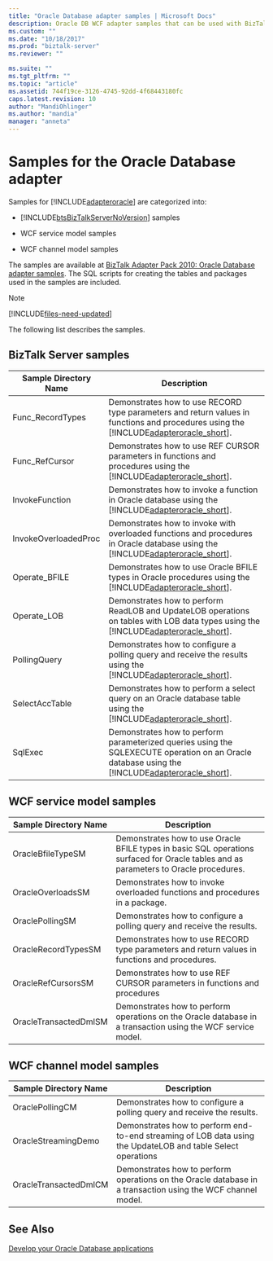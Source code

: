 ```yaml
---
title: "Oracle Database adapter samples | Microsoft Docs"
description: Oracle DB WCF adapter samples that can be used with BizTalk Server, WCF service model, and WCF channel model 
ms.custom: ""
ms.date: "10/18/2017"
ms.prod: "biztalk-server"
ms.reviewer: ""

ms.suite: ""
ms.tgt_pltfrm: ""
ms.topic: "article"
ms.assetid: 744f19ce-3126-4745-92dd-4f68443180fc
caps.latest.revision: 10
author: "MandiOhlinger"
ms.author: "mandia"
manager: "anneta"
---
```

# Samples for the Oracle Database adapter
Samples for [!INCLUDE[adapteroracle](../../includes/adapteroracle-md.md)] are categorized into:  
  
- [!INCLUDE[btsBizTalkServerNoVersion](../../includes/btsbiztalkservernoversion-md.md)] samples  
  
- WCF service model samples  
  
- WCF channel model samples  

  
The samples are available at [BizTalk Adapter Pack 2010: Oracle Database adapter samples](https://www.microsoft.com/download/details.aspx?id=4675). The SQL scripts for creating the tables and packages used in the samples are included. 

> [!NOTE]
> [!INCLUDE[files-need-updated](../../includes/files-need-updated.md)]
  
The following list describes the samples.
  
## BizTalk Server samples
  
| Sample Directory Name |                                                                                         Description                                                                                         |
|-----------------------|---------------------------------------------------------------------------------------------------------------------------------------------------------------------------------------------|
|   Func_RecordTypes    |      Demonstrates how to use RECORD type parameters and return values in functions and procedures using the [!INCLUDE[adapteroracle_short](../../includes/adapteroracle-short-md.md)].      |
|    Func_RefCursor     |               Demonstrates how to use REF CURSOR parameters in functions and procedures using the [!INCLUDE[adapteroracle_short](../../includes/adapteroracle-short-md.md)].                |
|    InvokeFunction     |                        Demonstrates how to invoke a function in Oracle database using the [!INCLUDE[adapteroracle_short](../../includes/adapteroracle-short-md.md)].                        |
| InvokeOverloadedProc  |         Demonstrates how to invoke with overloaded functions and procedures in Oracle database using the [!INCLUDE[adapteroracle_short](../../includes/adapteroracle-short-md.md)].         |
|     Operate_BFILE     |                    Demonstrates how to use Oracle BFILE types in Oracle procedures using the [!INCLUDE[adapteroracle_short](../../includes/adapteroracle-short-md.md)].                     |
|      Operate_LOB      |       Demonstrates how to perform ReadLOB and UpdateLOB operations on tables with LOB data types using the [!INCLUDE[adapteroracle_short](../../includes/adapteroracle-short-md.md)].       |
|     PollingQuery      |                 Demonstrates how to configure a polling query and receive the results using the [!INCLUDE[adapteroracle_short](../../includes/adapteroracle-short-md.md)].                  |
|    SelectAccTable     |                 Demonstrates how to perform a select query on an Oracle database table using the [!INCLUDE[adapteroracle_short](../../includes/adapteroracle-short-md.md)].                 |
|        SqlExec        | Demonstrates how to perform parameterized queries using the SQLEXECUTE operation on an Oracle database using the [!INCLUDE[adapteroracle_short](../../includes/adapteroracle-short-md.md)]. |
  
## WCF service model samples  
  
|Sample Directory Name|Description|  
|---------------------------|-----------------|  
|OracleBfileTypeSM|Demonstrates how to use Oracle BFILE types in basic SQL operations surfaced for Oracle tables and as parameters to Oracle procedures.|  
|OracleOverloadsSM|Demonstrates how to invoke overloaded functions and procedures in a package.|  
|OraclePollingSM|Demonstrates how to configure a polling query and receive the results.|  
|OracleRecordTypesSM|Demonstrates how to use RECORD type parameters and return values in functions and procedures.|  
|OracleRefCursorsSM|Demonstrates how to use REF CURSOR parameters in functions and procedures|  
|OracleTransactedDmlSM|Demonstrates how to perform operations on the Oracle database in a transaction using the WCF service model.|  
  
## WCF channel model samples  
  
|Sample Directory Name|Description|  
|---------------------------|-----------------|  
|OraclePollingCM|Demonstrates how to configure a polling query and receive the results.|  
|OracleStreamingDemo|Demonstrates how to perform end-to-end streaming of LOB data using the UpdateLOB and table Select operations|  
|OracleTransactedDmlCM|Demonstrates how to perform operations on the Oracle database in a transaction using the WCF channel model.|  
  

## See Also  
[Develop your Oracle Database applications](../../adapters-and-accelerators/adapter-oracle-database/develop-your-oracle-database-applications.md)